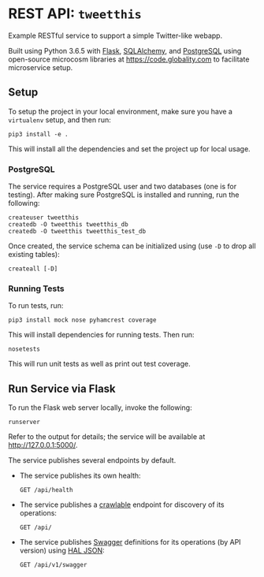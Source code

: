 # REST API: `tweetthis`

Example RESTful service to support a simple Twitter-like webapp.

Built using Python 3.6.5 with [Flask](http://flask.pocoo.org/), [SQLAlchemy](https://www.sqlalchemy.org/), and [PostgreSQL](https://www.postgresql.org/) using open-source microcosm libraries at https://code.globality.com to facilitate microservice setup.


## Setup

To setup the project in your local environment, make sure you have a `virtualenv` setup, and then run:

    pip3 install -e .

This will install all the dependencies and set the project up for local usage.

### PostgreSQL

The service requires a PostgreSQL user and two databases (one is for testing).  After making sure PostgreSQL is installed and running, run the following:

    createuser tweetthis
    createdb -O tweetthis tweetthis_db
    createdb -O tweetthis tweetthis_test_db

Once created, the service schema can be initialized using (use `-D` to drop all existing tables):

    createall [-D]

### Running Tests

To run tests, run:

    pip3 install mock nose pyhamcrest coverage

This will install dependencies for running tests.  Then run:

    nosetests

This will run unit tests as well as print out test coverage.


## Run Service via Flask

To run the Flask web server locally, invoke the following:

    runserver

Refer to the output for details; the service will be available at http://127.0.0.1:5000/.

The service publishes several endpoints by default.

 -  The service publishes its own health:

        GET /api/health

 -  The service publishes a [crawlable](https://en.wikipedia.org/wiki/HATEOAS) endpoint for discovery
    of its operations:

        GET /api/

 -  The service publishes [Swagger](http://swagger.io/) definitions for its operations (by API version)
    using [HAL JSON](http://stateless.co/hal_specification.html):

        GET /api/v1/swagger
